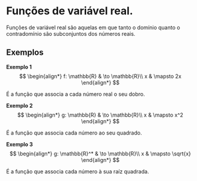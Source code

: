# Funções de variável real.

Funções de variável real são aquelas em que tanto o domínio quanto o contradomínio são subconjuntos dos números reais.

## Exemplos

**Exemplo 1**
$$
\begin{align*}
f: \mathbb{R} & \to \mathbb{R}\\
x & \mapsto 2x
\end{align*}
$$

É a função que associa a cada número real o seu dobro. 

**Exemplo 2**
$$
\begin{align*}
g: \mathbb{R} & \to \mathbb{R}\\
x & \mapsto x^2
\end{align*}
$$

É a função que associa cada número ao seu quadrado. 

**Exemplo 3**
$$
\begin{align*}
g: \mathbb{R}^* & \to \mathbb{R}\\
x & \mapsto \sqrt{x}
\end{align*}
$$

É a função que associa cada número à sua raíz quadrada. 

